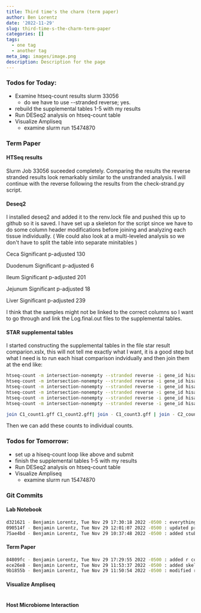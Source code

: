 ```yaml
---
title: Third time's the charm (term paper)
author: Ben Lorentz
date: '2022-11-29'
slug: third-time-s-the-charm-term-paper
categories: []
tags:
  - one tag
  - another tag
meta_img: images/image.png
description: Description for the page
---
```


### Todos for Today:

- Examine htseq-count results slurm 33056
  - do we have to use --stranded reverse; yes.
- rebuild the supplemental tables 1-5 with my results
- Run DESeq2 analysis on htseq-count table
- Visualize Ampliseq
  - examine slurm run 15474870
  
### Term Paper

#### HTSeq results

Slurm Job 33056 suceeded completely. Comparing the results the reverse stranded results look remarkably similar to the unstranded analysis. I will continue with the reverse following the results from the check-strand.py script.

#### Deseq2 

I installed deseq2 and added it to the renv.lock file and pushed this up to github so it is saved. I have set up a skeleton for the script since we have to do some column header modifications before joining and analyzing each tissue individually. ( We could also look at a multi-leveled analysis so we don't have to split the table into separate minitables )

Ceca Significant p-adjusted
130

Duodenum Significant p-adjusted
6

Ileum Significant p-adjusted
201

Jejunum Significant p-adjusted
18

Liver Significant p-adjusted
239

I think that the samples might not be linked to the correct columns so I want to go through and link the Log.final.out files to the supplemental tables.

#### STAR supplemental tables

I started constructing the supplemental tables in the file star result comparion.xslx, this will not tell me exactly what I want, it is a good step but what I need is to run each hisat comparison indvidually and then join them at the end like:

```bash
htseq-count -m intersection-nonempty --stranded reverse -i gene_id hisat_results/C1_R1.sam ../reference/genes.formatted.gtf > C1_count1.gff
htseq-count -m intersection-nonempty --stranded reverse -i gene_id hisat_results/C1_R2.sam ../reference/genes.formatted.gtf > C1_count2.gff
htseq-count -m intersection-nonempty --stranded reverse -i gene_id hisat_results/C1_R3.sam ../reference/genes.formatted.gtf > C1_count3.gff
htseq-count -m intersection-nonempty --stranded reverse -i gene_id hisat_results/C2_R1.sam ../reference/genes.formatted.gtf > C2_count4.gff
htseq-count -m intersection-nonempty --stranded reverse -i gene_id hisat_results/C2_R2.sam ../reference/genes.formatted.gtf > C2_count5.gff
htseq-count -m intersection-nonempty --stranded reverse -i gene_id hisat_results/C2_R3.sam ../reference/genes.formatted.gtf > C2_count6.gff

join C1_count1.gff C1_count2.gff| join - C1_count3.gff | join - C2_count4.gff |join - C2_count5.gff|join - C2_count6.gff > gene_counts_HTseq.gff
```

Then we can add these counts to individual counts. 

### Todos for Tomorrow:

- set up a hiseq-count loop like above and submit
- finish the supplemental tables 1-5 with my results
- Run DESeq2 analysis on htseq-count table
- Visualize Ampliseq
  - examine slurm run 15474870
  
### Git Commits

#### Lab Notebook

```bash
d321621 - Benjamin Lorentz, Tue Nov 29 17:30:18 2022 -0500 : everything for tues except git logs
090514f - Benjamin Lorentz, Tue Nov 29 12:01:07 2022 -0500 : updated progress notes for tuesday
75ae4bd - Benjamin Lorentz, Tue Nov 29 10:37:48 2022 -0500 : added stub for tuesday page
```

#### Term Paper

```bash
84809fc - Benjamin Lorentz, Tue Nov 29 17:29:55 2022 -0500 : added r code to run DESeq2 and some refrence files
ece26e8 - Benjamin Lorentz, Tue Nov 29 11:53:37 2022 -0500 : added skeleton for DGE analysis
9b1855b - Benjamin Lorentz, Tue Nov 29 11:50:54 2022 -0500 : modified renv.lock to include deseq2
```

#### Visualize Ampliseq

```bash


```

#### Host Microbiome Interaction

```bash

```
